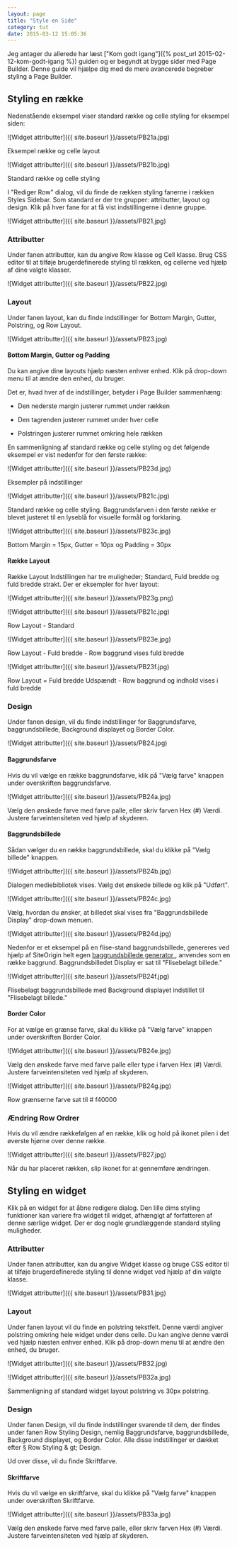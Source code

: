 ```yaml
---
layout: page
title: "Style en Side"
category: tut
date: 2015-03-12 15:05:36
---
```



Jeg antager du allerede har læst ["Kom godt igang"]({% post_url 2015-02-12-kom-godt-igang %}) guiden og er begyndt at bygge sider med Page Builder. Denne guide vil hjælpe dig med de mere avancerede begreber styling a Page Builder.

## Styling en række

Nedenstående eksempel viser standard række og celle styling for eksempel siden:

![Widget attributter]({{ site.baseurl }}/assets/PB21a.jpg)

Eksempel række og celle layout

![Widget attributter]({{ site.baseurl }}/assets/PB21b.jpg)

Standard række og celle styling

I "Rediger Row" dialog, vil du finde de rækken styling fanerne i rækken Styles Sidebar. Som standard er der tre grupper: attributter, layout og design. Klik på hver fane for at få vist indstillingerne i denne gruppe.

![Widget attributter]({{ site.baseurl }}/assets/PB21.jpg)

### Attributter

Under fanen attributter, kan du angive Row klasse og Cell klasse. Brug CSS editor til at tilføje brugerdefinerede styling til rækken, og cellerne ved hjælp af dine valgte klasser.

![Widget attributter]({{ site.baseurl }}/assets/PB22.jpg)

### Layout

Under fanen layout, kan du finde indstillinger for Bottom Margin, Gutter, Polstring, og Row Layout.

![Widget attributter]({{ site.baseurl }}/assets/PB23.jpg)

#### Bottom Margin, Gutter og Padding

Du kan angive dine layouts hjælp næsten enhver enhed. Klik på drop-down menu til at ændre den enhed, du bruger.

Det er, hvad hver af de indstillinger, betyder i Page Builder sammenhæng:


* Den nederste margin justerer rummet under rækken

* Den tagrenden justerer rummet under hver celle

* Polstringen justerer rummet omkring hele rækken


En sammenligning af standard række og celle styling og det følgende eksempel er vist nedenfor for den første række:

![Widget attributter]({{ site.baseurl }}/assets/PB23d.jpg)

Eksempler på indstillinger

![Widget attributter]({{ site.baseurl }}/assets/PB21c.jpg)

Standard række og celle styling. Baggrundsfarven i den første række er blevet justeret til en lyseblå for visuelle formål og forklaring.

![Widget attributter]({{ site.baseurl }}/assets/PB23c.jpg)

Bottom Margin = 15px, Gutter = 10px og Padding = 30px

#### Række Layout

Række Layout Indstillingen har tre muligheder; Standard, Fuld bredde og fuld bredde strakt. Der er eksempler for hver layout:

![Widget attributter]({{ site.baseurl }}/assets/PB23g.png)

![Widget attributter]({{ site.baseurl }}/assets/PB21c.jpg)

Row Layout - Standard

![Widget attributter]({{ site.baseurl }}/assets/PB23e.jpg)

Row Layout - Fuld bredde - Row baggrund vises fuld bredde

![Widget attributter]({{ site.baseurl }}/assets/PB23f.jpg)

Row Layout = Fuld bredde Udspændt - Row baggrund og indhold vises i fuld bredde


### Design

Under fanen design, vil du finde indstillinger for Baggrundsfarve, baggrundsbillede, Background displayet og Border Color.

![Widget attributter]({{ site.baseurl }}/assets/PB24.jpg)

#### Baggrundsfarve

Hvis du vil vælge en række baggrundsfarve, klik på "Vælg farve" knappen under overskriften baggrundsfarve.

![Widget attributter]({{ site.baseurl }}/assets/PB24a.jpg)

Vælg den ønskede farve med farve palle, eller skriv farven Hex (#) Værdi. Justere farveintensiteten ved hjælp af skyderen.

#### Baggrundsbillede

Sådan vælger du en række baggrundsbillede, skal du klikke på "Vælg billede" knappen.

![Widget attributter]({{ site.baseurl }}/assets/PB24b.jpg)

Dialogen mediebibliotek vises. Vælg det ønskede billede og klik på "Udført".

![Widget attributter]({{ site.baseurl }}/assets/PB24c.jpg)

Vælg, hvordan du ønsker, at billedet skal vises fra "Baggrundsbillede Display" drop-down menuen.

![Widget attributter]({{ site.baseurl }}/assets/PB24d.jpg)

Nedenfor er et eksempel på en flise-stand baggrundsbillede, genereres ved hjælp af SiteOrigin helt egen <a href="http://bg.siteorigin.com/" title="SiteOrigin's baggrundsbillede generator"> baggrundsbillede generator </a>, anvendes som en række baggrund. Baggrundsbilledet Display er sat til "Flisebelagt billede."

![Widget attributter]({{ site.baseurl }}/assets/PB24f.jpg)


Flisebelagt baggrundsbillede med Background displayet indstillet til "Flisebelagt billede."


#### Border Color

For at vælge en grænse farve, skal du klikke på "Vælg farve" knappen under overskriften Border Color.

![Widget attributter]({{ site.baseurl }}/assets/PB24e.jpg)

Vælg den ønskede farve med farve palle eller type i farven Hex (#) Værdi. Justere farveintensiteten ved hjælp af skyderen.

![Widget attributter]({{ site.baseurl }}/assets/PB24g.jpg)

Row grænserne farve sat til # f40000


### Ændring Row Ordrer

Hvis du vil ændre rækkefølgen af ​​en række, klik og hold på ikonet pilen i det øverste hjørne over denne række.

![Widget attributter]({{ site.baseurl }}/assets/PB27.jpg)


Når du har placeret rækken, slip ikonet for at gennemføre ændringen.

## Styling en widget

Klik på en widget for at åbne redigere dialog. Den lille dims styling funktioner kan variere fra widget til widget, afhængigt af forfatteren af ​​denne særlige widget. Der er dog nogle grundlæggende standard styling muligheder.

### Attributter

Under fanen attributter, kan du angive Widget klasse og bruge CSS editor til at tilføje brugerdefinerede styling til denne widget ved hjælp af din valgte klasse.

![Widget attributter]({{ site.baseurl }}/assets/PB31.jpg)

### Layout

Under fanen layout vil du finde en polstring tekstfelt. Denne værdi angiver polstring omkring hele widget under dens celle. Du kan angive denne værdi ved hjælp næsten enhver enhed. Klik på drop-down menu til at ændre den enhed, du bruger.

![Widget attributter]({{ site.baseurl }}/assets/PB32.jpg)

![Widget attributter]({{ site.baseurl }}/assets/PB32a.jpg)

Sammenligning af standard widget layout polstring vs 30px polstring.


### Design

Under fanen Design, vil du finde indstillinger svarende til dem, der findes under fanen Row Styling Design, nemlig Baggrundsfarve, baggrundsbillede, Background displayet, og Border Color. Alle disse indstillinger er dækket efter § Row Styling & gt; Design.

Ud over disse, vil du finde Skriftfarve.

#### Skriftfarve

Hvis du vil vælge en skriftfarve, skal du klikke på "Vælg farve" knappen under overskriften Skriftfarve.

![Widget attributter]({{ site.baseurl }}/assets/PB33a.jpg)

Vælg den ønskede farve med farve palle, eller skriv farven Hex (#) Værdi. Justere farveintensiteten ved hjælp af skyderen.
